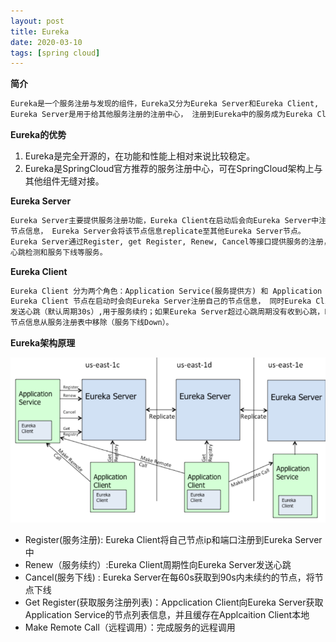 ```yaml
---
layout: post
title: Eureka
date: 2020-03-10
tags: [spring cloud]
---
```


**简介**
```html
Eureka是一个服务注册与发现的组件，Eureka又分为Eureka Server和Eureka Client, 
Eureka Server是用于给其他服务注册的注册中心， 注册到Eureka中的服务成为Eureka Client.
``` 

**Eureka的优势**

1. Eureka是完全开源的，在功能和性能上相对来说比较稳定。
2. Eureka是SpringCloud官方推荐的服务注册中心，可在SpringCloud架构上与其他组件无缝对接。

**Eureka Server**
```html
Eureka Server主要提供服务注册功能，Eureka Client在启动后会向Eureka Server中注册自己的
节点信息， Eureka Server会将该节点信息replicate至其他Eureka Server节点。
Eureka Server通过Register, get Register, Renew, Cancel等接口提供服务的注册，服务的发现,
心跳检测和服务下线等服务。
```

**Eureka Client**
```html
Eureka Client 分为两个角色：Application Service(服务提供方) 和 Application Consumer（服务调用方），
Eureka Client 节点在启动时会向Eureka Server注册自己的节点信息， 同时Eureka Client 会向Eureka Server
发送心跳（默认周期30s）,用于服务续约；如果Eureka Server超过心跳周期没有收到心跳，Eureka Server会将该
节点信息从服务注册表中移除（服务下线Down）。
```

**Eureka架构原理**

![Eureka架构原理图](/images/eureka.png)

- Register(服务注册): Eureka Client将自己节点ip和端口注册到Eureka Server中
- Renew（服务续约）:Eureka Client周期性向Eureka Server发送心跳
- Cancel(服务下线) : Eureka Server在每60s获取到90s内未续约的节点，将节点下线
- Get Register(获取服务注册列表)：Appclication Client向Eureka Server获取
Application Service的节点列表信息，并且缓存在Applcaition Client本地
- Make Remote Call（远程调用）：完成服务的远程调用



